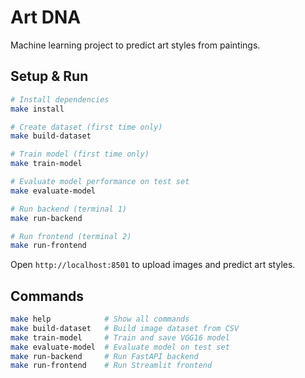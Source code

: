 # Art DNA

Machine learning project to predict art styles from paintings.

## Setup & Run

```bash
# Install dependencies
make install

# Create dataset (first time only)
make build-dataset

# Train model (first time only)
make train-model

# Evaluate model performance on test set
make evaluate-model

# Run backend (terminal 1)
make run-backend

# Run frontend (terminal 2)
make run-frontend
```

Open `http://localhost:8501` to upload images and predict art styles.

## Commands

```bash
make help            # Show all commands
make build-dataset   # Build image dataset from CSV
make train-model     # Train and save VGG16 model
make evaluate-model  # Evaluate model on test set
make run-backend     # Run FastAPI backend
make run-frontend    # Run Streamlit frontend
```
